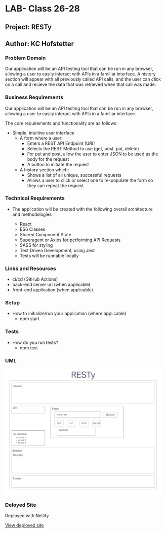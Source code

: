 # LAB- Class 26-28

## Project: RESTy

## Author: KC Hofstetter

### Problem Domain

Our application will be an API testing tool that can be run in any browser, allowing a user to easily interact with APIs in a familiar interface. A history section will appear with all previously called API calls, and the user can click on a call and recieve the data that was retrieved when that call was made.

### Business Requirements

Our application will be an API testing tool that can be run in any browser, allowing a user to easily interact with APIs in a familiar interface.

The core requirements and functionality are as follows:

- Simple, intuitive user interface
  - A form where a user:
    - Enters a REST API Endpoint (URI)
    - Selects the REST Method to use (get, post, put, delete)
    - For put and post, allow the user to enter JSON to be used as the body for the request
    - A button to initiate the request
  - A history section which:
    - Shows a list of all unique, successful requests
    - Allows a user to click or select one to re-populate the form so they can repeat the request

### Technical Requirements

- The application will be created with the following overall architecture and methodologies

  - React
  - ES6 Classes
  - Shared Component State
  - Superagent or Axios for performing API Requests
  - SASS for styling
  - Test Driven Development, using Jest
  - Tests will be runnable locally

### Links and Resources

- ci/cd (GitHub Actions)
- back-end server url (when applicable)
- front-end application (when applicable)

### Setup

- How to initialize/run your application (where applicable)
  - npm start

### Tests

- How do you run tests?
  - npm test

### UML

![UML](./img/UML.png)

### Deloyed Site

Deployed with Netlify

[View deployed site](https://darling-pie-588a6f.netlify.app/)
